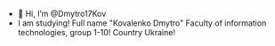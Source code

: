 - 👋 Hi, I’m @Dmytro17Kov
- I am studying!
Full name "Kovalenko Dmytro"
Faculty of information technologies, group 1-10!
Country Ukraine!
